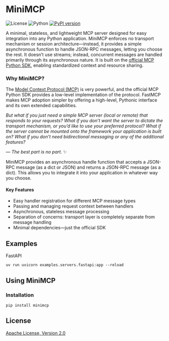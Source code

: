 # MiniMCP

![License](https://img.shields.io/badge/License-Apache%202.0-blue.svg)
![Python](https://img.shields.io/badge/python-3.10%2B-blue)
[![PyPI version](https://img.shields.io/pypi/v/minimcp.svg)](https://pypi.org/project/minimcp/)

A minimal, stateless, and lightweight MCP server designed for easy integration into any Python application. MiniMCP enforces no transport mechanism or session architecture—instead, it provides a simple asynchronous function to handle JSON-RPC messages, letting you choose the rest. It doesn’t use streams; instead, concurrent messages are handled primarily through its asynchronous nature. It is built on the [official MCP Python SDK](https://github.com/modelcontextprotocol/python-sdk), enabling standardized context and resource sharing.

### Why MiniMCP?

The [Model Context Protocol (MCP)](https://modelcontextprotocol.io/) is very powerful, and the official MCP Python SDK provides a low-level implementation of the protocol. FastMCP makes MCP adoption simpler by offering a high-level, Pythonic interface and its own extended capabilities.

_But what if you just need a simple MCP server (local or remote) that responds to your requests? What if you don’t want the server to dictate the transport mechanism, or you’d like to use your preferred protocol? What if the server cannot be mounted onto the framework your application is built on? What if you don’t need bidirectional messaging or any of the additional features?_

_— The best part is no part._ ✨

MiniMCP provides an asynchronous handle function that accepts a JSON-RPC message (as a dict or JSON) and returns a JSON-RPC message (as a dict). This allows you to integrate it into your application in whatever way you choose.

#### Key Features
- Easy handler registration for different MCP message types
- Passing and managing request context between handlers
- Asynchronous, stateless message processing
- Separation of concerns: transport layer is completely separate from message handling
- Minimal dependencies—just the official SDK

## Examples
FastAPI
```
uv run uvicorn examples.servers.fastapi:app --reload
```

## Using MiniMCP

### Installation

```
pip install minimcp
```

## License
[Apache License, Version 2.0](./LICENSE)
